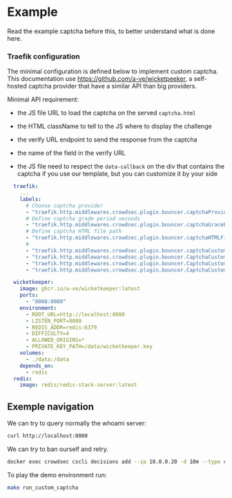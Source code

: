 # Example

Read the example captcha before this, to better understand what is done here.

### Traefik configuration

The minimal configuration is defined below to implement custom captcha.  
This documentation use https://github.com/a-ve/wicketpeeker, a self-hosted captcha provider that have a similar API than big providers.  

Minimal API requirement:
- the JS file URL to load the captcha on the served `captcha.html`
- the HTML className to tell to the JS where to display the challenge
- the verify URL endpoint to send the response from the captcha
- the name of the field in the verify URL

- the JS file need to respect the `data-callback` on the div that contains the captcha if you use our template, but you can customize it by your side

```yaml
  traefik:
    ...
    labels:
      # Choose captcha provider
      - "traefik.http.middlewares.crowdsec.plugin.bouncer.captchaProvider=custom"
      # Define captcha grade period seconds
      - "traefik.http.middlewares.crowdsec.plugin.bouncer.captchaGracePeriodSeconds=1800"
      # Define captcha HTML file path
      - "traefik.http.middlewares.crowdsec.plugin.bouncer.captchaHTMLFilePath=/captcha.html"
      # 
      - "traefik.http.middlewares.crowdsec.plugin.bouncer.captchaCustomJsURL=http://localhost:8080/fast.js"
      - "traefik.http.middlewares.crowdsec.plugin.bouncer.CaptchaCustomValidateURL=http://localhost:8080/v0/siteverify"
      - "traefik.http.middlewares.crowdsec.plugin.bouncer.CaptchaCustomKey=wicketpeeker"
      - "traefik.http.middlewares.crowdsec.plugin.bouncer.CaptchaCustomResponse=response"
```

```yaml 
  wicketkeeper:
    image: ghcr.io/a-ve/wicketkeeper:latest
    ports:
      - "8080:8080"
    environment:
      - ROOT_URL=http://localhost:8080
      - LISTEN_PORT=8080
      - REDIS_ADDR=redis:6379
      - DIFFICULTY=4
      - ALLOWED_ORIGINS=*
      - PRIVATE_KEY_PATH=/data/wicketkeeper.key
    volumes:
      - ./data:/data
    depends_on:
      - redis
  redis:
    image: redis/redis-stack-server:latest
```

## Exemple navigation
We can try to query normally the whoami server:
```bash
curl http://localhost:8000
```

We can try to ban ourself and retry.

```bash
docker exec crowdsec cscli decisions add --ip 10.0.0.20 -d 10m --type captcha
```

To play the demo environment run:
```bash
make run_custom_captcha
```
